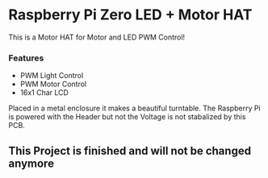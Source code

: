# Raspberry Pi Zero LED + Motor HAT

This is a Motor HAT for Motor and LED PWM Control!

### Features
- PWM Light Control
- PWM Motor Control
- 16x1 Char LCD

Placed in a metal enclosure it makes a beautiful turntable.
The Raspberry Pi is powered with the Header but not the Voltage is not stabalized by this PCB.

## This Project is finished and will not be changed anymore
